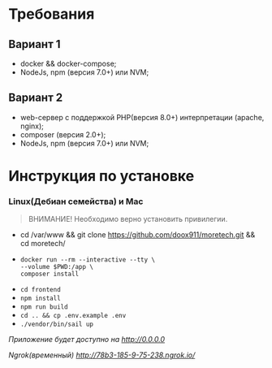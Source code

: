 # Требования
## Вариант 1
 - docker && docker-compose;
 - NodeJs, npm (версия 7.0+) или NVM;
## Вариант 2
 - web-сервер с поддержкой PHP(версия 8.0+) интерпретации (apache, nginx);
 - composer (версия 2.0+);
 - NodeJs, npm (версия 7.0+) или NVM;

# Инструкция по установке

### Linux(Дебиан семейства) и Mac

> ВНИМАНИЕ! Необходимо верно установить привилегии.

 - cd /var/www && git clone https://github.com/doox911/moretech.git && cd moretech/
 - ``` 
   docker run --rm --interactive --tty \
   --volume $PWD:/app \
   composer install
   ```
 - `cd frontend`
 - `npm install`
 - `npm run build`
 - `cd .. && cp .env.example .env`
 - `./vendor/bin/sail up`

*Приложение будет доступно на http://0.0.0.0*

*Ngrok(временный) http://78b3-185-9-75-238.ngrok.io/*
